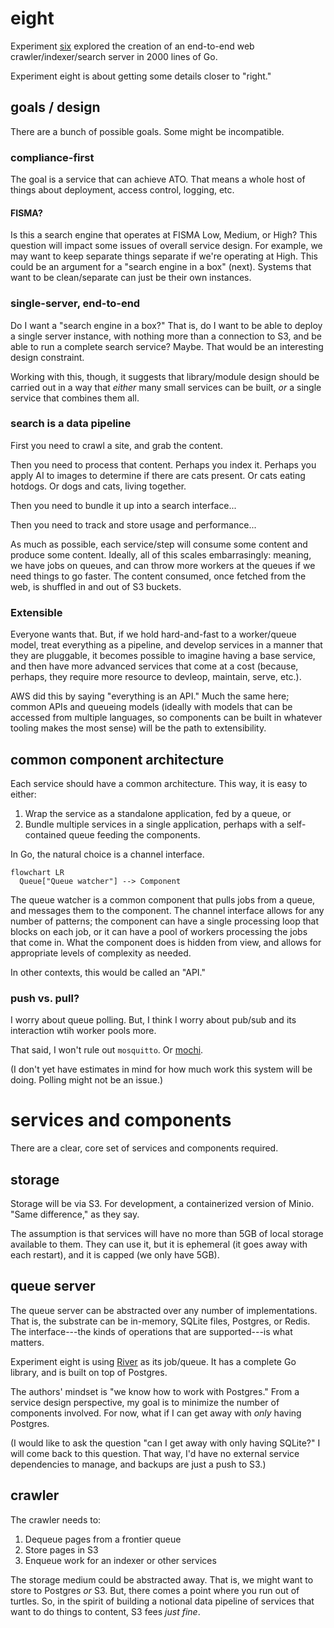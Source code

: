 # eight

Experiment [six](https://github.com/jadudm/six) explored the creation of an end-to-end web crawler/indexer/search server in 2000 lines of Go.

Experiment eight is about getting some details closer to "right."

## goals / design

There are a bunch of possible goals. Some might be incompatible.

### compliance-first

The goal is a service that can achieve ATO. That means a whole host of things about deployment, access control, logging, etc.

#### FISMA?

Is this a search engine that operates at FISMA Low, Medium, or High? This question will impact some issues of overall service design. For example, we may want to keep separate things separate if we're operating at High. This could be an argument for a "search engine in a box" (next). Systems that want to be clean/separate can just be their own instances.

### single-server, end-to-end

Do I want a "search engine in a box?" That is, do I want to be able to deploy a single server instance, with nothing more than a connection to S3, and be able to run a complete search service? Maybe. That would be an interesting design constraint.

Working with this, though, it suggests that library/module design should be carried out in a way that _either_ many small services can be built, _or_ a single service that combines them all. 

### search is a data pipeline

First you need to crawl a site, and grab the content.

Then you need to process that content. Perhaps you index it. Perhaps you apply AI to images to determine if there are cats present. Or cats eating hotdogs. Or dogs and cats, living together.

Then you need to bundle it up into a search interface...

Then you need to track and store usage and performance...

As much as possible, each service/step will consume some content and produce some content. Ideally, all of this scales embarrasingly: meaning, we have jobs on queues, and can throw more workers at the queues if we need things to go faster. The content consumed, once fetched from the web, is shuffled in and out of S3 buckets.

### Extensible

Everyone wants that. But, if we hold hard-and-fast to a worker/queue model, treat everything as a pipeline, and develop services in a manner that they are pluggable, it becomes possible to imagine having a base service, and then have more advanced services that come at a cost (because, perhaps, they require more resource to devleop, maintain, serve, etc.). 

AWS did this by saying "everything is an API." Much the same here; common APIs and queueing models (ideally with models that can be accessed from multiple languages, so components can be built in whatever tooling makes the most sense) will be the path to extensibility.

## common component architecture

Each service should have a common architecture. This way, it is easy to either:

1. Wrap the service as a standalone application, fed by a queue, or 
2. Bundle multiple services in a single application, perhaps with a self-contained queue feeding the components.

In Go, the natural choice is a channel interface.

```mermaid
flowchart LR
  Queue["Queue watcher"] --> Component
```

The queue watcher is a common component that pulls jobs from a queue, and messages them to the component. The channel interface allows for any number of patterns; the component can have a single processing loop that blocks on each job, or it can have a pool of workers processing the jobs that come in. What the component does is hidden from view, and allows for appropriate levels of complexity as needed.

In other contexts, this would be called an "API."

### push vs. pull?

I worry about queue polling. But, I think I worry about pub/sub and its interaction wtih worker pools more. 

That said, I won't rule out `mosquitto`. Or [mochi](https://github.com/mochi-mqtt/server).

(I don't yet have estimates in mind for how much work this system will be doing. Polling might not be an issue.)

# services and components

There are a clear, core set of services and components required.

## storage

Storage will be via S3. For development, a containerized version of Minio. "Same difference," as they say.

The assumption is that services will have no more than 5GB of local storage available to them. They can use it, but it is ephemeral (it goes away with each restart), and it is capped (we only have 5GB).

## queue server

The queue server can be abstracted over any number of implementations. That is, the substrate can be in-memory, SQLite files, Postgres, or Redis. The interface---the kinds of operations that are supported---is what matters.

Experiment eight is using [River](https://riverqueue.com/) as its job/queue. It has a complete Go library, and is built on top of Postgres.

The authors' mindset is "we know how to work with Postgres." From a service design perspective, my goal is to minimize the number of components involved. For now, what if I can get away with *only* having Postgres.

(I would like to ask the question "can I get away with only having SQLite?" I will come back to this question. That way, I'd have no external service dependencies to manage, and backups are just a push to S3.)

## crawler

The crawler needs to:

1. Dequeue pages from a frontier queue
2. Store pages in S3
3. Enqueue work for an indexer or other services

The storage medium could be abstracted away. That is, we might want to store to Postgres _or_ S3. But, there comes a point where you run out of turtles. So, in the spirit of building a notional data pipeline of services that want to do things to content, S3 fees _just fine_.

